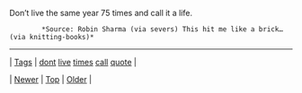 <!--
title: Don&rsquo;t live the same year 75 times and call it a life.
date: 2020-06-28T15:27:00.357Z
tags: dont, live, times, call, quote
-->




Don’t live the same year 75 times and call it a life.

            *Source: Robin Sharma (via severs) This hit me like a brick… (via knitting-books)*

<!--BOTTOM-POST-NAVIGATION-->
---

| [Tags](tags.md) | [dont](tag-dont.md) [live](tag-live.md) [times](tag-times.md) [call](tag-call.md) [quote](tag-quote.md) |

| [Newer](92895738832.md) | [Top](index.md) | [Older](92905620981.md) |